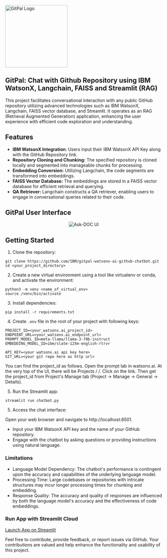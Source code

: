 <div align="left">
  <img src="images/gitpal.png" alt="GitPal Logo" width="200">
</div>

## GitPal: Chat with Github Repository using IBM WatsonX, Langchain, FAISS and Streamlit (RAG)

This project facilitates conversational interaction with any public GitHub repository utilizing advanced technologies such as IBM WatsonX, Langchain, FAISS vector database, and Streamlit. It operates as an RAG (Retrieval Augmented Generation) application, enhancing the user experience with efficient code exploration and understanding.

## Features

- **IBM WatsonX Integration**: Users input their IBM WatsonX API Key along with the GitHub Repository link.
- **Repository Cloning and Chunking:** The specified repository is cloned locally and segmented into manageable chunks for processing.
- **Embedding Conversion:** Utilizing Langchain, the code segments are transformed into embeddings.
- **FAISS Vector Database:** The embeddings are stored in a FAISS vector database for efficient retrieval and querying.
- **QA Retriever:** Langchain constructs a QA retriever, enabling users to engage in conversational queries related to their code.

## GitPal User Interface

<div align="center">
  <img src="images/gitpal_ui.png" alt="Ask-DOC UI">
</div>

## Getting Started

1. Clone the repository:

```
git clone https://github.com/IBM/gitpal-watsonx-ai-github-chatbot.git
cd <your_project_directory>
```

2. Create a new virtual environment using a tool like virtualenv or conda, and activate the environment:

```
python3 -m venv <name_of_virtual_env>
source /venv/bin/activate
```

3. Install dependencies:

```
pip install -r requirements.txt
```

4. Create `.env` file in the root of your project with following keys:

```
PROJECT_ID=<your_watsonx.ai_project_id>
ENDPOINT_URL=<your_watsonx.ai_endpoint_url>
PROMPT_MODEL_ID=meta-llama/llama-3-70b-instruct
EMBEDDING_MODEL_ID=ibm/slate-125m-english-rtrvr

API_KEY=<your watsonx.ai api key here>
GIT_URL=<your git repo here as http url>
```

You can find the project_id as follows. Open the prompt lab in watsonx.ai. At the very top of the UI, there will be Projects / <project name> /. Click on the <project name> link. Then get the project_id from Project's Manage tab (Project -> Manage -> General -> Details).

5. Run the Streamlit app:

```
streamlit run chatbot.py
```

5. Access the chat interface:

Open your web browser and navigate to http://localhost:8501.

- Input your IBM WatsonX API key and the name of your GitHub repository.
- Engage with the chatbot by asking questions or providing instructions using natural language.

### Limitations

- Language Model Dependency: The chatbot's performance is contingent upon the accuracy and capabilities of the underlying language model.
- Processing Time: Large codebases or repositories with intricate structures may incur longer processing times for chunking and embedding.
- Response Quality: The accuracy and quality of responses are influenced by both the language model's accuracy and the effectiveness of code embeddings.

### Run App with Streamlit Cloud

[Launch App on Streamlit](https://gitpal.streamlit.app/)

Feel free to contribute, provide feedback, or report issues via GitHub. Your contributions are valued and help enhance the functionality and usability of this project.
